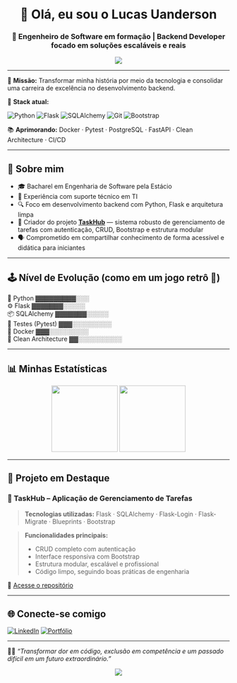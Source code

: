 <h1 align="center">👋 Olá, eu sou o Lucas Uanderson</h1>
<h3 align="center">🧠 Engenheiro de Software em formação | Backend Developer focado em soluções escaláveis e reais</h3>

<p align="center">
  <img src="https://capsule-render.vercel.app/api?type=waving&color=0:020024,100:00d4ff&height=200&section=header&text=Backend%20em%20Evolução!&fontColor=ffffff&fontSize=40&animation=fadeIn" />
</p>

---

🎯 **Missão:** Transformar minha história por meio da tecnologia e consolidar uma carreira de excelência no desenvolvimento backend.

🧩 **Stack atual:**

![Python](https://img.shields.io/badge/Python-3776AB?style=for-the-badge&logo=python&logoColor=white)
![Flask](https://img.shields.io/badge/Flask-000000?style=for-the-badge&logo=flask&logoColor=white)
![SQLAlchemy](https://img.shields.io/badge/SQLAlchemy-CA5043?style=for-the-badge&logo=sqlalchemy&logoColor=white)
![Git](https://img.shields.io/badge/Git-F05032?style=for-the-badge&logo=git&logoColor=white)
![Bootstrap](https://img.shields.io/badge/Bootstrap-563D7C?style=for-the-badge&logo=bootstrap&logoColor=white)

📚 **Aprimorando:** Docker · Pytest · PostgreSQL · FastAPI · Clean Architecture · CI/CD

---

## 🧠 Sobre mim

- 🎓 Bacharel em Engenharia de Software pela Estácio
- 💼 Experiência com suporte técnico em TI
- 🔍 Foco em desenvolvimento backend com Python, Flask e arquitetura limpa
- 🚀 Criador do projeto **[TaskHub](https://github.com/lucasuanderson/taskhub)** — sistema robusto de gerenciamento de tarefas com autenticação, CRUD, Bootstrap e estrutura modular
- 🗣️ Comprometido em compartilhar conhecimento de forma acessível e didática para iniciantes

---

## 🕹️ Nível de Evolução (como em um jogo retrô 👾)

🐍 Python               ▓▓▓▓▓▓▓▓▓░░░ <br>
⚙️ Flask                ▓▓▓▓▓▓▓░░░░░ <br>
📦 SQLAlchemy           ▓▓▓▓▓▓▓░░░░░ <br>
🧪 Testes (Pytest)      ▓▓▓░░░░░░░░░ <br>
🐳 Docker               ▓▓▓░░░░░░░░░ <br>
🧱 Clean Architecture   ▓▓░░░░░░░░░░ <br>

---

## 📊 Minhas Estatísticas

<p align="center">
  <img src="https://github-readme-stats.vercel.app/api?username=lucasuanderson&show_icons=true&theme=tokyonight&hide_title=true" height="150"/>
  <img src="https://github-readme-stats.vercel.app/api/top-langs/?username=lucasuanderson&layout=compact&theme=tokyonight" height="150"/>
</p>

---

## 🚧 Projeto em Destaque

### 🔧 TaskHub – Aplicação de Gerenciamento de Tarefas

> **Tecnologias utilizadas:** Flask · SQLAlchemy · Flask-Login · Flask-Migrate · Blueprints · Bootstrap

> **Funcionalidades principais:**
> - CRUD completo com autenticação
> - Interface responsiva com Bootstrap
> - Estrutura modular, escalável e profissional
> - Código limpo, seguindo boas práticas de engenharia

🔗 [Acesse o repositório](https://github.com/lucasuanderson/taskhub)

---

## 🌐 Conecte-se comigo

[![LinkedIn](https://img.shields.io/badge/LinkedIn-Lucas%20Uanderson-blue?style=flat-square&logo=linkedin)](https://www.linkedin.com/in/seu-linkedin)
[![Portfólio](https://img.shields.io/badge/Blog%20Técnico-Em%20Breve-lightgrey?style=flat-square&logo=github)](https://github.com/lucasuanderson)

---

🧙‍♂️ _“Transformar dor em código, exclusão em competência e um passado difícil em um futuro extraordinário.”_

<p align="center">
  <img src="https://capsule-render.vercel.app/api?type=waving&color=0:00d4ff,100:020024&height=120&section=footer"/>
</p>
